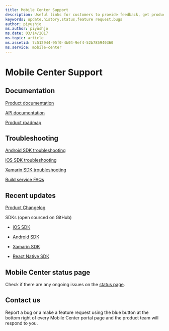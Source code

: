 ```yaml
---
title: Mobile Center Support
description: Useful links for customers to provide feedback, get product update
keywords: update,history,status,feature request,bugs
author: piyushjo
ms.author: piyushjo
ms.date: 03/14/2017
ms.topic: article
ms.assetid: 7c512944-95f0-4b04-9ef4-52b785940360
ms.service: mobile-center
---
```


# Mobile Center Support 

## Documentation

[Product documentation](~/index.yml) 

[API documentation](~/api-docs/index.md)

[Product roadmap](~/general/roadmap.md)

## Troubleshooting

[Android SDK troubleshooting](~/sdk/troubleshooting/android.md)

[iOS SDK troubleshooting](~/sdk/troubleshooting/ios.md)

[Xamarin SDK troubleshooting](~/sdk/troubleshooting/xamarin.md)

[Build service FAQs](~/build/faq.md)

## Recent updates  

[Product Changelog](~/general/changelog.md)

SDKs (open sourced on GitHub)

- [iOS SDK](https://github.com/Microsoft/mobile-center-sdk-ios)

- [Android SDK](https://github.com/Microsoft/mobile-center-sdk-android)

- [Xamarin SDK](https://github.com/Microsoft/mobile-center-sdk-dotnet)

- [React Native SDK](https://github.com/Microsoft/mobile-center-sdk-react-native)

## Mobile Center status page

Check if there are any ongoing issues on the [status page](https://status.mobile.azure.com).

## Contact us 
Report a bug or a make a feature request using the blue button at the bottom right of every Mobile Center portal page and the product team will respond to you. 